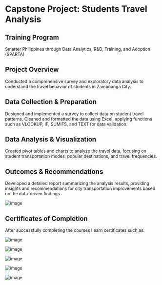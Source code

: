 # Capstone Project: Students Travel Analysis

## Training Program
Smarter Philippines through Data Analytics, R&D, Training, and Adoption (SPARTA)

## Project Overview
Conducted a comprehensive survey and exploratory data analysis to understand the travel behavior of students in Zamboanga City.

## Data Collection & Preparation
Designed and implemented a survey to collect data on student travel patterns. Cleaned and formatted the data using Excel, applying functions such as VLOOKUP, IF, SUMIFS, and TEXT for data validation.

## Data Analysis & Visualization
Created pivot tables and charts to analyze the travel data, focusing on student transportation modes, popular destinations, and travel frequencies.

## Outcomes & Recommendations
Developed a detailed report summarizing the analysis results, providing insights and recommendations for city transportation improvements based on the data-driven findings.

![image](https://github.com/marymaerasga/Students--Travel-Analysis-Zamboanga-City/assets/86357387/1f9a5a7a-36bd-4817-91fd-90250187f93f)

## Certificates of Completion
After successfully completing the courses I earn certificates such as: 

![image](https://github.com/marymaerasga/Students--Travel-Analysis-Zamboanga-City/assets/86357387/7bfe8c9d-3ce9-4288-b30f-e33ab61dcc63)

![image](https://github.com/marymaerasga/Students--Travel-Analysis-Zamboanga-City/assets/86357387/a3aee059-c290-497e-b635-e998c0d3fc0d)

![image](https://github.com/marymaerasga/Students--Travel-Analysis-Zamboanga-City/assets/86357387/fcd8687d-eba6-45cb-b454-5ccaf62b2d23)

![image](https://github.com/marymaerasga/Students--Travel-Analysis-Zamboanga-City/assets/86357387/fb35caf7-5166-4a16-bac9-98ef7387758d)

![image](https://github.com/marymaerasga/Students--Travel-Analysis-Zamboanga-City/assets/86357387/2d06ad37-bae8-4ef3-888b-a46a105e80fb)



